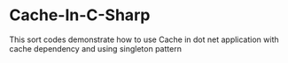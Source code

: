 # Cache-In-C-Sharp
This sort codes demonstrate how to use Cache in dot net application with cache dependency and using singleton pattern

